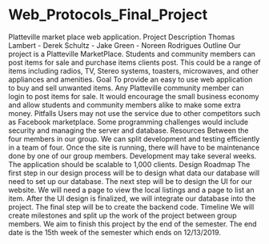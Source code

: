 # Web_Protocols_Final_Project
Platteville market place web application. 
Project Description
Thomas Lambert - Derek Schultz - Jake Green - Noreen Rodrigues
Outline
Our project is a Platteville MarketPlace. Students and community members can post items for sale and purchase items clients post. This could be a range of items including radios, TV, Stereo systems, toasters, microwaves, and other appliances and amenities.
Goal
To provide an easy to use web application to buy and sell unwanted items. Any Platteville community member can login to post items for sale. It would encourage the small business economy and allow students and community members alike to make some extra money.
Pitfalls
Users may not use the service due to other competitors such as Facebook marketplace. Some programming challenges would include security and managing the server and database.
Resources
Between the four members in our group. We can split development and testing efficiently in a team of four. Once the site is running, there will have to be maintenance done by one of our group members. Development may take several weeks. The application should be scalable to 1,000 clients. 
Design Roadmap
The first step in our design process will be to design what data our database will need to set up our database.  The next step will be to design the UI for our website.  We will need a page to view the local listings and a page to list an item.  After the UI design is finalized, we will integrate our database into the project.  The final step will be to create the backend code.
Timeline
We will create milestones and split up the work of the project between group members. We aim to finish this project by the end of the semester. The end date is the 15th week of the semester which ends on 12/13/2019.

